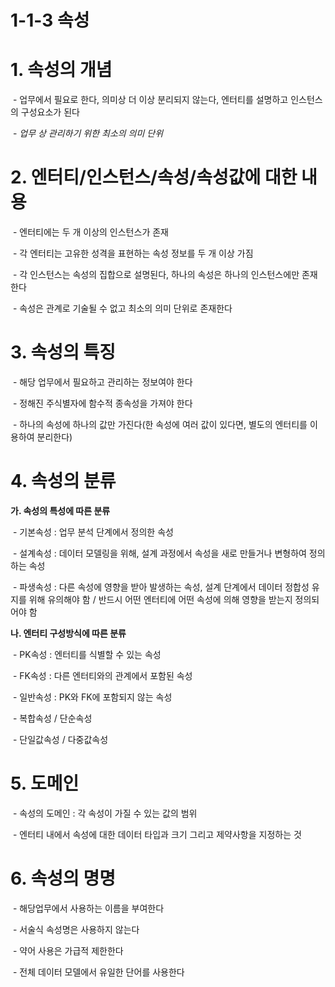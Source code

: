# 1-1-3 속성



# 1. 속성의 개념

​    \- 업무에서 필요로 한다, 의미상 더 이상 분리되지 않는다, 엔터티를 설명하고 인스턴스의 구성요소가 된다

​    \- *업무 상 관리하기 위한 최소의 의미 단위*



# 2. 엔터티/인스턴스/속성/속성값에 대한 내용

​    \- 엔터티에는 두 개 이상의 인스턴스가 존재

​    \- 각 엔터티는 고유한 성격을 표현하는 속성 정보를 두 개 이상 가짐

​    \- 각 인스턴스는 속성의 집합으로 설명된다, 하나의 속성은 하나의 인스턴스에만 존재한다

​    \- 속성은 관계로 기술될 수 없고 최소의 의미 단위로 존재한다



# 3. 속성의 특징

​    \- 해당 업무에서 필요하고 관리하는 정보여야 한다

​    \- 정해진 주식별자에 함수적 종속성을 가져야 한다

​    \- 하나의 속성에 하나의 값만 가진다(한 속성에 여러 값이 있다면, 별도의 엔터티를 이용하여 분리한다)



# 4. 속성의 분류

**가. 속성의 특성에 따른 분류**

​    \- 기본속성 : 업무 분석 단계에서 정의한 속성

​    \- 설계속성 : 데이터 모델링을 위해, 설계 과정에서 속성을 새로 만들거나 변형하여 정의하는 속성

​    \- 파생속성 : 다른 속성에 영향을 받아 발생하는 속성, 설계 단계에서 데이터 정합성 유지를 위해 유의해야 함 / 반드시 어떤 엔터티에 어떤 속성에 의해 영향을 받는지 정의되어야 함

**나. 엔터티 구성방식에 따른 분류**

​    \- PK속성 : 엔터티를 식별할 수 있는 속성

​    \- FK속성 : 다른 엔터티와의 관계에서 포함된 속성

​    \- 일반속성 : PK와 FK에 포함되지 않는 속성

​    \- 복합속성 / 단순속성

​    \- 단일값속성 / 다중값속성



# 5. 도메인

​    \- 속성의 도메인 :  각 속성이 가질 수 있는 값의 범위

​    \- 엔터티 내에서 속성에 대한 데이터 타입과 크기 그리고 제약사항을 지정하는 것



# 6. 속성의 명명

​    \- 해당업무에서 사용하는 이름을 부여한다

​    \- 서술식 속성명은 사용하지 않는다

​    \- 약어 사용은 가급적 제한한다

​    \- 전체 데이터 모델에서 유일한 단어를 사용한다